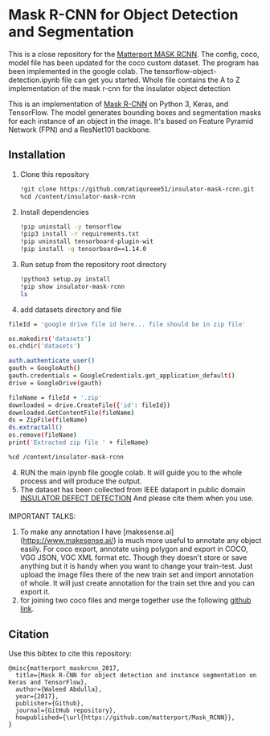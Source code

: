 
# Mask R-CNN for Object Detection and Segmentation
This is a close repository for the [Matterport MASK RCNN](https://github.com/matterport/Mask_RCNN). The config, coco, model file has been updated for the coco custom dataset. The program has been implemented in the google colab. The tensorflow-object-detection.ipynb file can get you started. Whole file contains the A to Z implementation of the mask r-cnn for the insulator object detection





This is an implementation of [Mask R-CNN](https://arxiv.org/abs/1703.06870) on Python 3, Keras, and TensorFlow. The model generates bounding boxes and segmentation masks for each instance of an object in the image. It's based on Feature Pyramid Network (FPN) and a ResNet101 backbone.









## Installation
1. Clone this repository
    ```bash
    !git clone https://github.com/atiqureee51/insulator-mask-rcnn.git
    %cd /content/insulator-mask-rcnn

    ```

2. Install dependencies
   ```bash
   !pip uninstall -y tensorflow
   !pip3 install -r requirements.txt
   !pip uninstall tensorboard-plugin-wit
   !pip install -q tensorboard==1.14.0 
   ```
3. Run setup from the repository root directory
    ```bash
    !python3 setup.py install
    !pip show insulator-mask-rcnn
    ls
    ```
   
4. add datasets directory and file
```bash
fileId = 'google drive file id here... file should be in zip file'

os.makedirs('datasets')
os.chdir('datasets')

auth.authenticate_user()
gauth = GoogleAuth()
gauth.credentials = GoogleCredentials.get_application_default()
drive = GoogleDrive(gauth)

fileName = fileId + '.zip'
downloaded = drive.CreateFile({'id': fileId})
downloaded.GetContentFile(fileName)
ds = ZipFile(fileName)
ds.extractall()
os.remove(fileName)
print('Extracted zip file ' + fileName)

%cd /content/insulator-mask-rcnn
```

4. RUN the main ipynb file google colab. It will guide you to the whole process and will produce the output.
5. The dataset has been collected from IEEE dataport in public domain [INSULATOR DEFECT DETECTION](https://ieee-dataport.org/competitions/insulator-defect-detection) And please cite them when you use. 

####
IMPORTANT TALKS:

1. To make any annotation I have [makesense.ai] (https://www.makesense.ai/) is much more useful to annotate any object easily. For coco export, annotate using polygon and export in COCO, VGG JSON, VOC XML format etc. Though they doesn't store or save anything but it is handy when you want to change your train-test. Just upload the image files there of the new train set and import annotation of whole. It will just create annotation for the train set thre and you can export it.
2.  for joining two coco files and merge together use the following [github link](https://github.com/mohamadmansourX/Merge_COCO_FILES).




## Citation
Use this bibtex to cite this repository:
```
@misc{matterport_maskrcnn_2017,
  title={Mask R-CNN for object detection and instance segmentation on Keras and TensorFlow},
  author={Waleed Abdulla},
  year={2017},
  publisher={Github},
  journal={GitHub repository},
  howpublished={\url{https://github.com/matterport/Mask_RCNN}},
}
```
